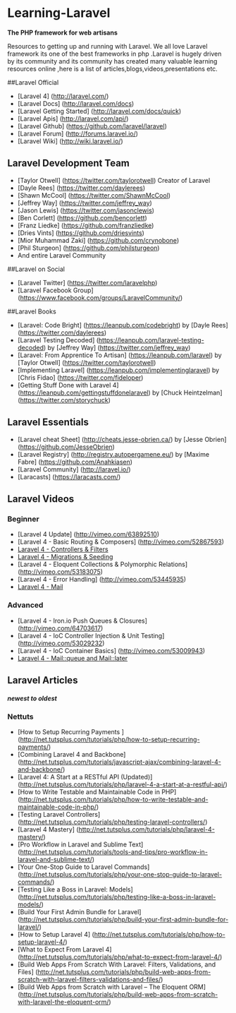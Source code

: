 Learning-Laravel 
=================
**The PHP framework for web artisans**


Resources to getting up and running with Laravel. We all love Laravel framework its one of the best frameworks in php .Laravel is hugely driven by its community and its community has created many valuable learning resources online ,here is a list of articles,blogs,videos,presentations etc.

##Laravel Official

* [Laravel 4] (http://laravel.com/)
* [Laravel Docs] (http://laravel.com/docs)
* [Laravel Getting Started] (http://laravel.com/docs/quick)
* [Laravel Apis] (http://laravel.com/api/)
* [Laravel Github] (https://github.com/laravel/laravel)
* [Laravel Forum] (http://forums.laravel.io/)
* [Laravel Wiki] (http://wiki.laravel.io/)

## Laravel Development Team

* [Taylor Otwell] (https://twitter.com/taylorotwell) Creator of Laravel
* [Dayle Rees] (https://twitter.com/daylerees)
* [Shawn McCool] (https://twitter.com/ShawnMcCool)
* [Jeffrey Way] (https://twitter.com/jeffrey_way)
* [Jason Lewis] (https://twitter.com/jasonclewis)
* [Ben Corlett] (https://github.com/bencorlett)
* [Franz Liedke] (https://github.com/franzliedke)
* [Dries Vints] (https://github.com/driesvints)
* [Mior Muhammad Zaki] (https://github.com/crynobone)
* [Phil Sturgeon] (https://github.com/philsturgeon)
* And entire Laravel Community

##Laravel on Social

* [Laravel Twitter] (https://twitter.com/laravelphp)
* [Laravel Facebook Group] (https://www.facebook.com/groups/LaravelCommunity/)



##Laravel Books

* [Laravel: Code Bright] (https://leanpub.com/codebright) by [Dayle Rees] (https://twitter.com/daylerees)
* [Laravel Testing Decoded] (https://leanpub.com/laravel-testing-decoded) by [Jeffrey Way] (https://twitter.com/jeffrey_way)
* [Laravel: From Apprentice To Artisan] (https://leanpub.com/laravel) by [Taylor Otwell] (https://twitter.com/taylorotwell)
* [Implementing Laravel] (https://leanpub.com/implementinglaravel) by [Chris Fidao] (https://twitter.com/fideloper)
* [Getting Stuff Done with Laravel 4] (https://leanpub.com/gettingstuffdonelaravel) by [Chuck Heintzelman] (https://twitter.com/storychuck)

## Laravel Essentials

* [Laravel cheat Sheet] (http://cheats.jesse-obrien.ca/) by [Jesse Obrien] (https://github.com/JesseObrien)
* [Laravel Registry] (http://registry.autopergamene.eu/) by [Maxime Fabre] (https://github.com/Anahkiasen)
* [Laravel Community] (http://laravel.io/)
* [Laracasts] (https://laracasts.com/)

## Laravel Videos

### Beginner
* [Laravel 4 Update] (http://vimeo.com/63892510)
* [Laravel 4 - Basic Routing & Composers] (http://vimeo.com/52867593)
* [Laravel 4 - Controllers & Filters](http://vimeo.com/52964368)
* [Laravel 4 - Migrations & Seeding](http://vimeo.com/53701204)
* [Laravel 4 - Eloquent Collections & Polymorphic Relations] (http://vimeo.com/53183075)
* [Laravel 4 - Error Handling] (http://vimeo.com/53445935)
* [Laravel 4 - Mail](http://vimeo.com/53701740)


### Advanced
* [Laravel 4 - Iron.io Push Queues & Closures] (http://vimeo.com/64703617)
* [Laravel 4 - IoC Controller Injection & Unit Testing] (http://vimeo.com/53029232)
* [Laravel 4 - IoC Container Basics] (http://vimeo.com/53009943)
* [Laravel 4 - Mail::queue and Mail::later](http://vimeo.com/64779946)


## Laravel Articles
##### newest to oldest

### Nettuts
* [How to Setup Recurring Payments ] (http://net.tutsplus.com/tutorials/php/how-to-setup-recurring-payments/)
* [Combining Laravel 4 and Backbone] (http://net.tutsplus.com/tutorials/javascript-ajax/combining-laravel-4-and-backbone/)
* [Laravel 4: A Start at a RESTful API (Updated)] (http://net.tutsplus.com/tutorials/php/laravel-4-a-start-at-a-restful-api/)
* [How to Write Testable and Maintainable Code in PHP] (http://net.tutsplus.com/tutorials/php/how-to-write-testable-and-maintainable-code-in-php/)
* [Testing Laravel Controllers] (http://net.tutsplus.com/tutorials/php/testing-laravel-controllers/)
* [Laravel 4 Mastery] (http://net.tutsplus.com/tutorials/php/laravel-4-mastery/)
* [Pro Workflow in Laravel and Sublime Text] (http://net.tutsplus.com/tutorials/tools-and-tips/pro-workflow-in-laravel-and-sublime-text/)
* [Your One-Stop Guide to Laravel Commands] (http://net.tutsplus.com/tutorials/php/your-one-stop-guide-to-laravel-commands/)
* [Testing Like a Boss in Laravel: Models] (http://net.tutsplus.com/tutorials/php/testing-like-a-boss-in-laravel-models/)
* [Build Your First Admin Bundle for Laravel] (http://net.tutsplus.com/tutorials/php/build-your-first-admin-bundle-for-laravel/)
* [How to Setup Laravel 4] (http://net.tutsplus.com/tutorials/php/how-to-setup-laravel-4/)
* [What to Expect From Laravel 4] (http://net.tutsplus.com/tutorials/php/what-to-expect-from-laravel-4/)
* [Build Web Apps From Scratch With Laravel: Filters, Validations, and Files] (http://net.tutsplus.com/tutorials/php/build-web-apps-from-scratch-with-laravel-filters-validations-and-files/)
* [Build Web Apps from Scratch with Laravel – The Eloquent ORM] (http://net.tutsplus.com/tutorials/php/build-web-apps-from-scratch-with-laravel-the-eloquent-orm/)
